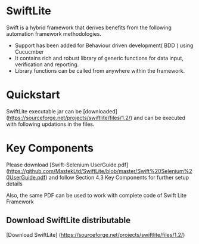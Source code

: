 SwiftLite
=========

Swift is a hybrid framework that derives benefits from the following automation framework methodologies.
 * Support has been added for Behaviour driven development( BDD ) using Cucucmber
 * It contains rich and robust library of generic functions for data input, verification and reporting. 
 * Library functions can be called from anywhere within the framework.
 


Quickstart
===========

SwiftLite executable jar can be [downloaded] (https://sourceforge.net/projects/swiftlite/files/1.2/) and can be executed with following updations in the files.


Key Components
==============

Please download [Swift-Selenium UserGuide.pdf] (https://github.com/MastekLtd/SwiftLite/blob/master/Swift%20Selenium%20UserGuide.pdf) and follow Section 4.3 Key Components for further setup details

Also, the same PDF can be used to work with complete code of Swift Lite Framework
  
   
Download SwiftLite distributable
--------------------------------
[Download SwiftLite] (https://sourceforge.net/projects/swiftlite/files/1.2/)

